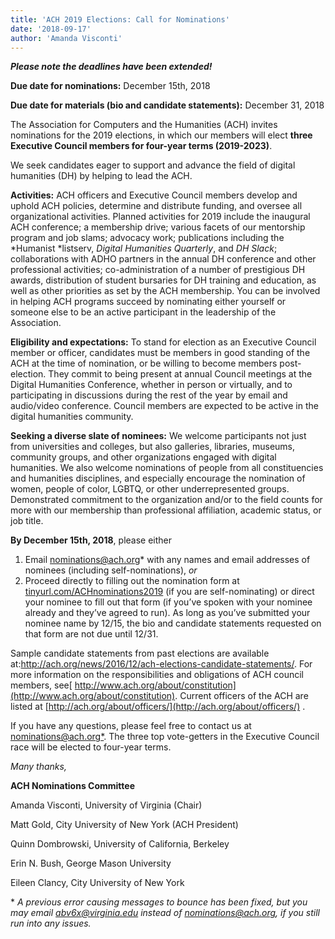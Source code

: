 ```yaml
---
title: 'ACH 2019 Elections: Call for Nominations'
date: '2018-09-17'
author: 'Amanda Visconti'
---
```

***Please note the deadlines have been extended!***

**Due date for nominations:** December 15th, 2018

**Due date for materials (bio and candidate statements):** December 31, 2018

The Association for Computers and the Humanities (ACH) invites nominations for the 2019 elections, in which our members will elect **three Executive Council members for four­-year terms (2019-2023)**.

We seek candidates eager to support and advance the field of digital humanities (DH) by helping to lead the ACH.

**Activities:** ACH officers and Executive Council members develop and uphold ACH policies, determine and distribute funding, and oversee all organizational activities. Planned activities for 2019 include the inaugural ACH conference; a membership drive; various facets of our mentorship program and job slams; advocacy work; publications including the *Humanist *listserv, *Digital Humanities Quarterly*, and *DH Slack*; collaborations with ADHO partners in the annual DH conference and other professional activities; co-­administration of a number of prestigious DH awards, distribution of student bursaries for DH training and education, as well as other priorities as set by the ACH membership. You can be involved in helping ACH programs succeed by nominating either yourself or someone else to be an active participant in the leadership of the Association.

**Eligibility and expectations:** To stand for election as an Executive Council member or officer, candidates must be members in good standing of the ACH at the time of nomination, or be willing to become members post-election. They commit to being present at annual Council meetings at the Digital Humanities Conference, whether in person or virtually, and to participating in discussions during the rest of the year by email and audio/video conference. Council members are expected to be active in the digital humanities community.

**Seeking a diverse slate of nominees:** We welcome participants not just from universities and colleges, but also galleries, libraries, museums, community groups, and other organizations engaged with digital humanities. We also welcome nominations of people from all constituencies and humanities disciplines, and especially encourage the nomination of women, people of color, LGBTQ, or other under­represented groups. Demonstrated commitment to the organization and/or to the field counts for more with our membership than professional affiliation, academic status, or job title.

**By December 15th, 2018**, please either 

1.  Email [nominations@ach.org](mailto:nominations@ach.org)\* with any names and email addresses of nominees (including self-nominations), *or*
2.  Proceed directly to filling out the nomination form at [tinyurl.com/ACHnominations2019](http://tinyurl.com/ACHnominations2019) (if you are self-nominating) or direct your nominee to fill out that form (if you’ve spoken with your nominee already and they’ve agreed to run). As long as you’ve submitted your nominee name by 12/15, the bio and candidate statements requested on that form are not due until 12/31.

Sample candidate statements from past elections are available at:<http://ach.org/news/2016/12/ach-elections-candidate-statements/>. For more information on the responsibilities and obligations of ACH council members, see[ http://www.ach.org/about/constitution](http://www.ach.org/about/constitution). Current officers of the ACH are listed at [http://ach.org/about/officers/](http://ach.org/about/officers/) .

If you have any questions, please feel free to contact us at [nominations@ach.org\*](mailto:nominations@ach.org). The three top vote­-getters in the Executive Council race will be elected to four-­year terms.

*Many thanks,*

**ACH Nominations Committee**

Amanda Visconti, University of Virginia (Chair)

Matt Gold, City University of New York (ACH President)

Quinn Dombrowski, University of California, Berkeley

Erin N. Bush, George Mason University

Eileen Clancy, City University of New York

\* *A previous error causing messages to bounce has been fixed, but you may email abv6x@virginia.edu instead of nominations@ach.org, if you still run into any issues.*